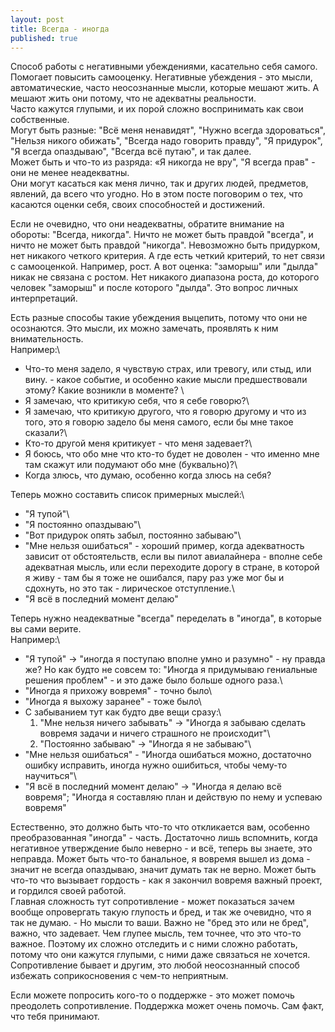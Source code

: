 ```yaml
---
layout: post
title: Всегда - иногда
published: true
---
```

Способ работы с негативными убеждениями, касательно себя самого.\
Помогает повысить самооценку. Негативные убеждения - это мысли, автоматические, часто неосознанные мысли, которые мешают жить. А мешают жить они потому, что не адекватны реальности.\
Часто кажутся глупыми, и их порой сложно воспринимать как свои собственные.\
Могут быть разные: "Всё меня ненавидят", "Нужно всегда здороваться", "Нельзя никого обижать", "Всегда надо говорить правду", "Я придурок", "Я всегда опаздываю", "Всегда всё путаю", и так далее.\
Может быть и что-то из разряда: «Я никогда не вру", "Я всегда прав" - они не менее неадекватны.\
Они могут касаться как меня лично, так и других людей, предметов, явлений, да всего что угодно. Но в этом посте поговорим о тех, что касаются оценки себя, своих способностей и достижений.

Если не очевидно, что они неадекватны, обратите внимание на обороты: "Всегда, никогда". Ничто не может быть правдой "всегда", и ничто не может быть правдой "никогда". Невозможно быть придурком, нет никакого четкого критерия. А где есть четкий критерий, то нет связи с самооценкой. Например, рост. А вот оценка: "заморыш" или "дылда" никак не связана с ростом. Нет никакого диапазона роста, до которого человек "заморыш" и после которого "дылда". Это вопрос личных интерпретаций.

Есть разные способы такие убеждения выцепить, потому что они не осознаются. Это мысли, их можно замечать, проявлять к ним внимательность.\
Например:\
- Что-то меня задело, я чувствую страх, или тревогу, или стыд, или вину. - какое событие, и особенно какие мысли предшествовали этому? Какие возникли в моменте?  \
- Я замечаю, что критикую себя, что я себе говорю?\
- Я замечаю, что критикую другого, что я говорю другому и что из того, это я говорю задело бы меня самого, если бы мне такое сказали?\
- Кто-то другой меня критикует - что меня задевает?\
- Я боюсь, что обо мне что кто-то будет не доволен - что именно мне там скажут или подумают обо мне (буквально)?\
- Когда злюсь, что думаю, особенно когда злюсь на себя?

Теперь можно составить список примерных мыслей:\
- "Я тупой"\
- "Я постоянно опаздываю"\
- "Вот придурок опять забыл, постоянно забываю"\
- "Мне нельзя ошибаться" - хороший пример, когда адекватность зависит от обстоятельств, если вы пилот авиалайнера - вполне себе адекватная мысль, или если переходите дорогу в стране, в которой я живу - там бы я тоже не ошибался, пару раз уже мог бы и сдохнуть, но это так - лирическое отступление.\
- "Я всё в последний момент делаю"

Теперь нужно неадекватные "всегда" переделать в "иногда", в которые вы сами верите.\
Например:\
- "Я тупой" -> "иногда я поступаю вполне умно и разумно" - ну правда же? Но как будто не совсем то: "Иногда я придумываю гениальные решения проблем" - и это даже было больше одного раза.\
- "Иногда я прихожу вовремя" - точно было\
- "Иногда я выхожу заранее" - тоже было\
- С забыванием тут как будто две вещи сразу:\
    1. "Мне нельзя ничего забывать" -> "Иногда я забываю сделать вовремя задачи и ничего страшного не происходит"\
	2. "Постоянно забываю" -> "Иногда я не забываю"\
- "Мне нельзя ошибаться" - "Иногда ошибаться можно, достаточно ошибку исправить, иногда нужно ошибиться, чтобы чему-то научиться"\
- "Я всё в последний момент делаю" -> "Иногда я делаю всё вовремя"; "Иногда я составляю план и действую по нему и успеваю вовремя"

Естественно, это должно быть что-то что откликается вам, особенно преобразованная "иногда" - часть. Достаточно лишь вспомнить, когда негативное утверждение было неверно - и всё, теперь вы знаете, это неправда. Может быть что-то банальное, я вовремя вышел из дома - значит не всегда опаздываю, значит думать так не верно. Может быть что-то что вызывает гордость - как я закончил вовремя важный проект, и гордился своей работой.\
Главная сложность тут сопротивление - может показаться зачем вообще опровергать такую глупость и бред, и так же очевидно, что я так не думаю. - Но мысли то ваши. Важно не "бред это или не бред", важно, что задевает. Чем глупее мысль, тем точнее, что это что-то важное. Поэтому их сложно отследить и с ними сложно работать, потому что они кажутся глупыми, с ними даже связаться не хочется.\
Сопротивление бывает и другим, это любой неосознанный способ избежать соприкосновения с чем-то неприятным.

Если можете попросить кого-то о поддержке - это может помочь преодолеть сопротивление. Поддержка может очень помочь. Сам факт, что тебя принимают.
